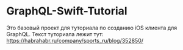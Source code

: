 # GraphQL-Swift-Tutorial
Это базовый проект для туториала по созданию iOS клиента для GraphQL. Текст туториала лежит тут: https://habrahabr.ru/company/sports_ru/blog/352850/
